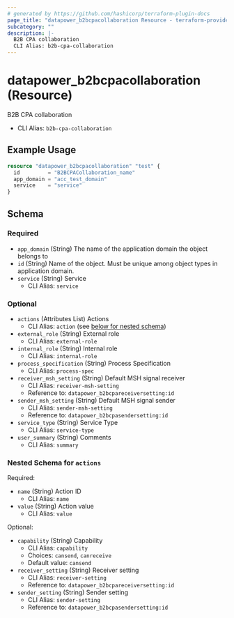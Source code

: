 ```yaml
---
# generated by https://github.com/hashicorp/terraform-plugin-docs
page_title: "datapower_b2bcpacollaboration Resource - terraform-provider-datapower"
subcategory: ""
description: |-
  B2B CPA collaboration
  CLI Alias: b2b-cpa-collaboration
---
```


# datapower_b2bcpacollaboration (Resource)

B2B CPA collaboration
  - CLI Alias: `b2b-cpa-collaboration`

## Example Usage

```terraform
resource "datapower_b2bcpacollaboration" "test" {
  id         = "B2BCPACollaboration_name"
  app_domain = "acc_test_domain"
  service    = "service"
}
```

<!-- schema generated by tfplugindocs -->
## Schema

### Required

- `app_domain` (String) The name of the application domain the object belongs to
- `id` (String) Name of the object. Must be unique among object types in application domain.
- `service` (String) Service
  - CLI Alias: `service`

### Optional

- `actions` (Attributes List) Actions
  - CLI Alias: `action` (see [below for nested schema](#nestedatt--actions))
- `external_role` (String) External role
  - CLI Alias: `external-role`
- `internal_role` (String) Internal role
  - CLI Alias: `internal-role`
- `process_specification` (String) Process Specification
  - CLI Alias: `process-spec`
- `receiver_msh_setting` (String) Default MSH signal receiver
  - CLI Alias: `receiver-msh-setting`
  - Reference to: `datapower_b2bcpareceiversetting:id`
- `sender_msh_setting` (String) Default MSH signal sender
  - CLI Alias: `sender-msh-setting`
  - Reference to: `datapower_b2bcpasendersetting:id`
- `service_type` (String) Service Type
  - CLI Alias: `service-type`
- `user_summary` (String) Comments
  - CLI Alias: `summary`

<a id="nestedatt--actions"></a>
### Nested Schema for `actions`

Required:

- `name` (String) Action ID
  - CLI Alias: `name`
- `value` (String) Action value
  - CLI Alias: `value`

Optional:

- `capability` (String) Capability
  - CLI Alias: `capability`
  - Choices: `cansend`, `canreceive`
  - Default value: `cansend`
- `receiver_setting` (String) Receiver setting
  - CLI Alias: `receiver-setting`
  - Reference to: `datapower_b2bcpareceiversetting:id`
- `sender_setting` (String) Sender setting
  - CLI Alias: `sender-setting`
  - Reference to: `datapower_b2bcpasendersetting:id`
